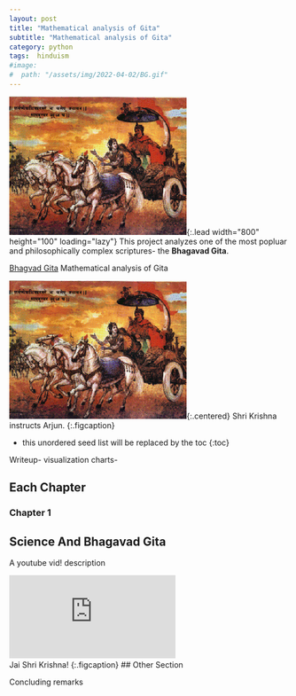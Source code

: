 ```yaml
---
layout: post
title: "Mathematical analysis of Gita"
subtitle: "Mathematical analysis of Gita"
category: python
tags:  hinduism
#image:
#  path: "/assets/img/2022-04-02/BG.gif"
---
```


![Full-width image](/assets/img/2022-04-02/BG.gif){:.lead width="800" height="100" loading="lazy"}
This project analyzes one of the most popluar and philosophically complex scriptures- the **Bhagavad Gita**.


<!--more-->
[Bhagvad Gita](https://github.com/LomasPersad/Gita_Ganitashaastram.io) Mathematical analysis of Gita


![Full-width image](/assets/img/2022-04-02/BG.gif){:.centered}
Shri Krishna instructs Arjun.
{:.figcaption}

* this unordered seed list will be replaced by the toc
{:toc}

Writeup- visualization
 charts-


## Each Chapter

### Chapter 1

## Science And Bhagavad Gita

A youtube vid! description

<div class="iframe-container">
    <iframe src="https://youtube/embed/8AipRTLR7Ko" frameborder="0" allow="accelerometer; autoplay; clipboard-write; encrypted-media; gyroscope; picture-in-picture" allowfullscreen></iframe>
</div>
Jai Shri Krishna!
{:.figcaption}
## Other Section





Concluding remarks
